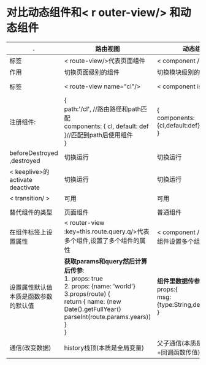 # 对比动态组件和< r outer-view/> 和动态组件

| .                                          | 路由视图                                                     | 动态组件                                                     | dialog                                                       |
| ------------------------------------------ | ------------------------------------------------------------ | ------------------------------------------------------------ | ------------------------------------------------------------ |
| 标签                                       | < route-view/>代表页面组件                                   | <  component />代表ui组件                                    | < dialog/>                                                   |
| 作用                                       | 切换页面级别的组件                                           | 切换模块级别的组件                                           | 显示隐藏组件级别的组件                                       |
| 标签                                       | < route-view name="cl"/>                                     | < component is="cs" / >                                      | <dialog :data="data":show="isShow"/>                         |
| 注册组件:                                  | {<br />path:'/cl',  //路由路径和path匹配<br />components: {   cl, default: def }//匹配到path后使用组件<br />} | {<br />components: {cl,default:def}<br />}                   | {<br />data(){return{isShow:false}}<br />components:{dialog}<br />} |
| beforeDestroyed ,destroyed                 | 切换运行                                                     | 切换运行                                                     | v-if有,v-show没有                                            |
| < keeplive>的activate deactivate           | 切换运行                                                     | 切换运行                                                     |                                                              |
| < transition/ >                            | 可用                                                         | 可用                                                         | 可用                                                         |
|                                            |                                                              |                                                              |                                                              |
| 替代组件的类型                             | 页面组件                                                     | 普通组件                                                     | ui组件                                                       |
| 在组件标签上设置属性                       | < router-view :key=this.route.query.q/>代表多个组件,设置了多个组件的属性 | <  component />代表多个组件设置多个组件的属性                | 标签设置属性                                                 |
| 设置属性默认值<br />本质是函数参数的默认值 | **获取params和query然后计算后传参**:<br />1. props: true   <br />2. props: {name: 'world'}<br />3.props(route) {  <br />return {  name: (new Date().getFullYear() parseInt(route.params.years))  }<br />} | **组件里数据传参**:<br />props:{<br />msg:{type:String,default:'msg'}<br />} | **组件里数据传参**<br />props:{<br />msg:{type:String,default:'msg'}<br />} |
| 通信(改变数据)                             | history栈顶(本质是全局变量)                                  | 父子通信(本质是参数传值+回调函数传值)                        | 同左边                                                       |



